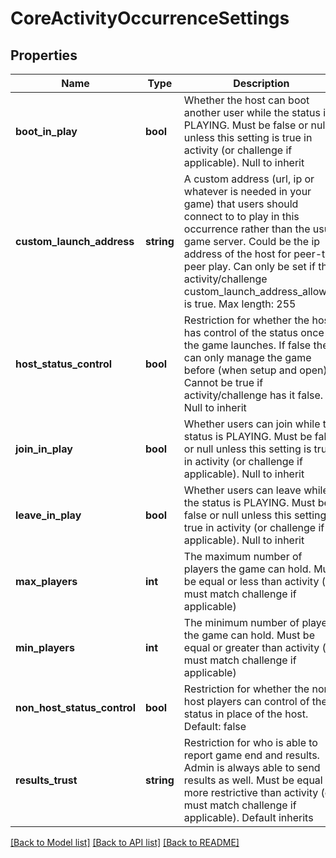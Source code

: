 # CoreActivityOccurrenceSettings

## Properties
Name | Type | Description | Notes
------------ | ------------- | ------------- | -------------
**boot_in_play** | **bool** | Whether the host can boot another user while the status is PLAYING. Must be false or null unless this setting is true in activity (or challenge if applicable). Null to inherit | [optional] 
**custom_launch_address** | **string** | A custom address (url, ip or whatever is needed in your game) that users should connect to to play in this occurrence rather than the usual game server. Could be the ip address of the host for peer-to-peer play. Can only be set if the activity/challenge custom_launch_address_allowed is true. Max length: 255 | [optional] 
**host_status_control** | **bool** | Restriction for whether the host has control of the status once the game launches. If false they can only manage the game before (when setup and open). Cannot be true if activity/challenge has it false. Null to inherit | [optional] 
**join_in_play** | **bool** | Whether users can join while the status is PLAYING. Must be false or null unless this setting is true in activity (or challenge if applicable). Null to inherit | [optional] 
**leave_in_play** | **bool** | Whether users can leave while the status is PLAYING. Must be false or null unless this setting is true in activity (or challenge if applicable). Null to inherit | [optional] 
**max_players** | **int** | The maximum number of players the game can hold. Must be equal or less than activity (or must match challenge if applicable) | [optional] 
**min_players** | **int** | The minimum number of players the game can hold. Must be equal or greater than activity (or must match challenge if applicable) | [optional] 
**non_host_status_control** | **bool** | Restriction for whether the non-host players can control of the status in place of the host. Default: false | [optional] 
**results_trust** | **string** | Restriction for who is able to report game end and results. Admin is always able to send results as well. Must be equal or more restrictive than activity (or must match challenge if applicable). Default inherits | [optional] 

[[Back to Model list]](../README.md#documentation-for-models) [[Back to API list]](../README.md#documentation-for-api-endpoints) [[Back to README]](../README.md)


